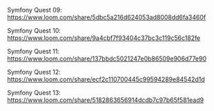 

Symfony Quest 09: https://www.loom.com/share/5dbc5a216d624053ad8008dd6fa3460f

Symfony Quest 10: https://www.loom.com/share/9a4cbf7f93404c37bc3c119c56c182fe

Symfony Quest 11: https://www.loom.com/share/137bbdc5021247e0b86509e906d77e90

Symfony Quest 12: https://www.loom.com/share/ecf2c110700445c99594289e84542d1d

Symfony Quest 13: https://www.loom.com/share/5182863656914dcdb7c97b65f581ead9

